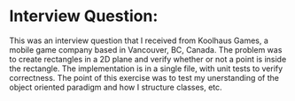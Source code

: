 # Interview Question:

This was an interview question that I received from Koolhaus Games, a mobile game company based in Vancouver, BC, Canada. 
The problem was to create rectangles in a 2D plane and verify whether or not a point is inside the rectangle. 
The implementation is in a single file, with unit tests to verify correctness. 
The point of this exercise was to test my unerstanding of the object oriented paradigm and how I structure classes, etc.
